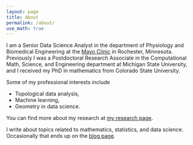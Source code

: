 ```yaml
---
layout: page
title: About
permalink: /about/
use_math: true
---
```

I am a Senior Data Science Analyst in the department of Physiology and Biomedical Engineering at the [Mayo Clinic](https://www.mayo.edu) in Rochester, Minnesota. Previously I was a Postdoctoral Research Associate in the Computational Math, Science, and Engineering department at Michigan State University, and I received my PhD in mathematics from Colorado State University.

Some of my professional interests include
* Topological data analysis,
* Machine learning,
* Geometry in data science.

You can find more about my research at [my research page](research.md).

I write about topics related to mathematics, statistics, and data science. Occasionally that ends up on the [blog page](index.markdown).
